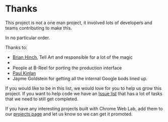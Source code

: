 Thanks
======

This project is not a one man project, it involved lots of developers and teams contributing to make this.

In no particular order.

Thanks to:

*  [Brian Hinch](http://github.com/brianhinch), Tell Art and responsible for a lot of the magic
*  
*  People at B-Reel for porting the production interface
*  [Paul Kinlan](http://github.com/paulkinlan)
*  Jayme Goldstein for getting all the internal Google bods lined up.

If you would like to be in this list, we would love for you to help us grow this project.  If you want to help
code we have an [Issue list](http://github.com/GoogleChrome/ChromeWebLab/issues) that has a lot of tasks that 
we need to still get completed.

If you have any interesting projects built with Chrome Web Lab, add them to our [projects page](http://github.com/GoogleChrome/ChromeWebLab/blob/master/PROJECTS.md)
and let us know so we can get it promoted.
